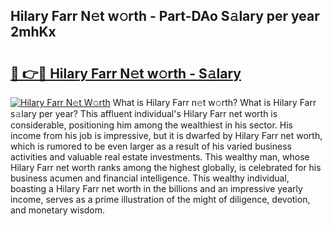 ## Hilary Farr N𝚎t w𝚘rth - Part-DAo S𝚊lary per year 2mhKx

# <h2><a href="http://gc50ljr.nevu.top/?p=Hilary+Farr">🔗 👉🔴 Hilary Farr N𝚎t w𝚘rth - S𝚊lary</a></h2>

[![Hilary Farr N𝚎t W𝚘rth](https://i.imgur.com/Oavwk0R.jpeg)](http://gc50ljr.nevu.top/?p=Hilary+Farr)
What is Hilary Farr n𝚎t w𝚘rth? What is Hilary Farr s𝚊lary per year?
This affluent individual's Hilary Farr net worth is considerable, positioning him among the wealthiest in his sector. His income from his job is impressive, but it is dwarfed by Hilary Farr net worth, which is rumored to be even larger as a result of his varied business activities and valuable real estate investments. This wealthy man, whose Hilary Farr net worth ranks among the highest globally, is celebrated for his business acumen and financial intelligence. This wealthy individual, boasting a Hilary Farr net worth in the billions and an impressive yearly income, serves as a prime illustration of the might of diligence, devotion, and monetary wisdom.
